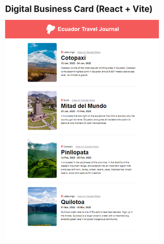 # Digital Business Card (React + Vite)

[![Digital-Business-Card-Erick-Arias](./src/assets/AppEcuadorTravelJournal.png)](https://erickariasec.github.io/digital-business-card/)